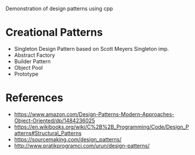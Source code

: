 Demonstration of design patterns using cpp

# Creational Patterns
- Singleton Design Pattern based on Scott Meyers Singleton imp.
- Abstract Factory
- Builder Pattern
- Object Pool
- Prototype

# References
- https://www.amazon.com/Design-Patterns-Modern-Approaches-Object-Oriented/dp/1484236025
- https://en.wikibooks.org/wiki/C%2B%2B_Programming/Code/Design_Patterns#Structural_Patterns
- https://sourcemaking.com/design_patterns/
- http://www.pratikprogramci.com/urun/design-patterns/
